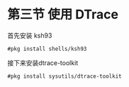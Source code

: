 # 第三节 使用 DTrace



首先安装 ksh93

`#pkg install shells/ksh93`

接下来安装dtrace-toolkit

`#pkg install sysutils/dtrace-toolkit`
